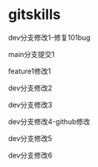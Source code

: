 # gitskills

dev分支修改1-修复101bug

main分支提交1

feature1修改1

dev分支修改2

dev分支修改3

dev分支修改4-github修改

dev分支修改5

dev分支修改6
